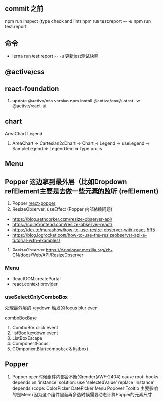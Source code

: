 
## commit 之前
npm run inspect (type check and lint)
npm run test:report -- -u
npm run test:report

## 命令
- lerna run test:report -- -u 更新jest测试快照

## @active/css


## react-foundation
1. update @active/css version
 npm install @active/css@latest -w @active/react-ui
## chart
AreaChart Legend
1. AreaChart => Cartesian2dChart => Chart => Legend => useLegend => SampleLegend => LegendItem => type props

## Menu
## Popper 这边拿到最外层（比如Dropdown refElement主要是去做一些元素的监听 (refElement)
1. Popper [react-popper](https://popper.js.org/docs/v2/)
2. ResizeObserver. useEffect (Popper 内部依赖问题)
  - https://blog.sethcorker.com/resize-observer-api/
  - https://codefrontend.com/resize-observer-react/
  - https://dev.to/murashow/how-to-use-resize-observer-with-react-5ff5
  - https://blog.logrocket.com/how-to-use-the-resizeobserver-api-a-tutorial-with-examples/
1. ResizeObserver
   https://developer.mozilla.org/zh-CN/docs/Web/API/ResizeObserver

### Menu
- ReactDOM.createPortal
- react.context provider

### useSelectOnlyComboBox
处理最外层的 keydown 触发的 focus blur event

comboBoxBase 
 1. ComboBox click event
 2. listBox keydown event
 3. ListBoxEscape
 4. ComponentFocus
 5. COmponentBlur(combobox & listbox)

## Popper 
1. Popper open时候组件内部会不断的render(AWF-2404)
cause root: hooks depends on 'instance'
solution: use 'selectedValue' replace 'instance' depends
scope: ColorPicker DatePicker Menu Popover Tooltip
 主要影响的是Menu  因为这个组件里面再多选时候需要动态计算Popper的元素尺寸
